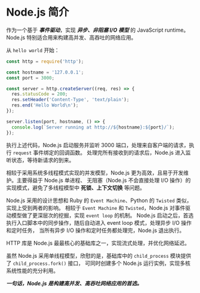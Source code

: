 # Node.js 简介

作为一个基于 **_事件驱动_**，实现 **_异步、非阻塞 I/O 模型_** 的 JavaScript runtime。
Node.js 特别适合用来构建高并发、高吞吐的网络应用。

从 `hello world` 开始：

```js
const http = require('http');

const hostname = '127.0.0.1';
const port = 3000;

const server = http.createServer((req, res) => {
  res.statusCode = 200;
  res.setHeader('Content-Type', 'text/plain');
  res.end('Hello World\n');
});

server.listen(port, hostname, () => {
  console.log(`Server running at http://${hostname}:${port}/`);
});
```

执行上述代码，Node.js 启动服务并监听 3000 端口，处理来自客户端的请求，执行 `request` 事件绑定的回调函数。
处理完所有接收到的请求后，Node.js 进入监听状态，等待新请求的到来。

相较于采用系统多线程模式实现的并发模型，Node.js 更为高效，且易于开发维护。主要得益于 Node.js 单进程、
无阻塞（Node.js 不会直接处理 I/O 操作）的实现模式，避免了多线程模型中 **死锁、上下文切换** 等问题。

Node.js 采用的设计思想和 Ruby 的 `Event Machine`、Python 的 `Twisted` 类似，实现上受到两者的影响。
相较于 `Event Machine` 和 `Twisted`，Node.js 对事件驱动模型做了更深层次的挖掘，实现 `event loop` 的机制。
Node.js 启动之后，首选执行入口脚本中的同步操作，随后自动进入 event loop 模式，处理异步 I/O 操作和定时任务，
当所有异步 I/O 操作和定时任务都处理完，Node.js 退出执行。

HTTP 库是 Node.js 最最核心的基础库之一，实现流式处理，并优化网络延迟。

虽然 Node.js 采用单线程模型，欣慰的是，基础库中的 `child_process` 模块提供了 `child_process.fork()` 接口，
可同时创建多个 Node.js 运行实例，实现多核系统性能的充分利用。

**_一句话，Node.js 是构建高并发、高吞吐网络应用的首选。_**
